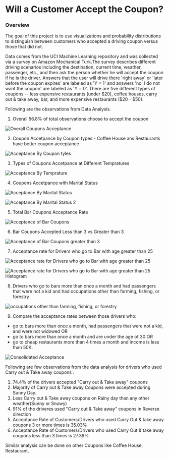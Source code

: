 # Will a Customer Accept the Coupon?

### Overview 
The goal of this project is to use visualizations and probability distributions to distinguish between customers who accepted a driving coupon versus those that did not.

Data comes from the UCI Machine Learning repository and was collected via a survey on Amazon Mechanical Turk.The survey describes different driving scenarios including the destination, current time, weather, passenger, etc., and then ask the person whether he will accept the coupon if he is the driver. Answers that the user will drive there 'right away' or 'later before the coupon expires' are labeled as 'Y = 1' and answers 'no, I do not want the coupon' are labeled as 'Y = 0'. There are five different types of coupons -- less expensive restaurants (under $20), coffee houses, carry out & take away, bar, and more expensive restaurants ($20 - $50).

Following are the observations from Data Analysis.

1. Overall 56.8% of total observations choose to accept the coupon

![Overall Coupons Acceptance](./images/Overall_Acceptance.png)

2. Coupon Accetpance by Coupon types - Coffee House ans Restaurants have better coupon acceptance 

![Acceptance By Coupon tyles](./images/Acceptance_by_coupon_types.png)

3. Types of Coupons Accetpance at Different Tempratures 

![Acceptance By Temprature](./images/Acceptance_by_temprature.png)

4. Coupons Accetpance with Marital Status

![Acceptance By Marital Status](./images/Acceptance_by_Marital_Status.png)

![Acceptance By Marital Status 2](./images/Acceptance_by_Marital_Status1.png)

5. Total Bar Coupons Acceptance Rate

![Acceptance of Bar Coupons](./images/Total_Bar_Coupons_Accepted.png)

6. Bar Coupons Accepted Less than 3 vs Greater than 3

![Acceptance of Bar Coupons greater than 3](./images/Acceptance_Greater_than_3.png)

7. Acceptance rate for Drivers who go to Bar with age greater than 25

![Acceptance rate for Drivers who go to Bar with age greater than 25](./images/Acceptance_Pie_greater_than_25.png)

![Acceptance rate for Drivers who go to Bar with age greater than 25 Histogram](images/Acceptance_Histplot_greaterthan_25.png)

8. Drivers who go to bars more than once a month and had passengers that were not a kid and had occupations other than farming, fishing, or forestry

![occupations other than farming, fishing, or forestry](images/Acceptance_farming.png)

9. Compare the acceptance rates between those drivers who:
- go to bars more than once a month, had passengers that were not a kid, and were not widowed OR
- go to bars more than once a month and are under the age of 30 OR
- go to cheap restaurants more than 4 times a month and income is less than 50K.

![Consolidated Acceptance](images/Consolidated_Acceptance.png)



Following are few observations from the data analysis for drivers who used Carry out & Take away coupons : 

1. 74.4% of the drivers accepted "Carry out & Take away" coupons
2. Majority of Carry out & Take away Coupons were accepted during Sunny Day.
3. Less Carry out & Take away coupons on Rainy day than any other weather(Sunny or Snowy)
4. 91% of the driveres used "Carry out & Take away" coupons in Reverse direction
5. Acceptance Rate of Customers/Drivers who used  Carry Out & take away coupons 3 or more times is 35.03%
6. Acceptance Rate of Customers/Drivers who used  Carry Out & take away coupons less than 3 times is 27.39%

Similar analysis can be done on other Coupons like Coffee House, Restaurant. 